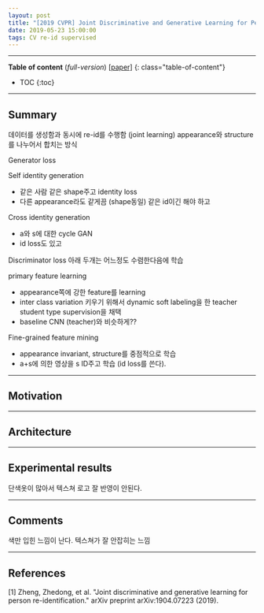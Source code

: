 ```yaml
---
layout: post
title: "[2019 CVPR] Joint Discriminative and Generative Learning for Person Re-identification (Incomplete)"
date: 2019-05-23 15:00:00
tags: CV re-id supervised
---
```


<!--more-->

---

**Table of content** (*full-version*)
[[paper]](https://arxiv.org/pdf/1904.07223.pdf) 
{: class="table-of-content"}
* TOC
{:toc}

---

## Summary

데이터를 생성함과 동시에 re-id를 수행함 (joint learning)
appearance와 structure를 나누어서 합치는 방식

Generator loss

Self identity generation
- 같은 사람 같은 shape주고 identity loss
- 다른 appearance라도 같게끔 (shape동일) 같은 id이긴 해야 하고

Cross identity generation
- a와 s에 대한 cycle GAN
- id loss도 있고

Discriminator loss
아래 두개는 어느정도 수렴한다음에 학습

primary feature learning
- appearance쪽에 강한 feature를 learning
- inter class variation 키우기 위해서 dynamic soft labeling을 한 teacher student type supervision을 채택 
- baseline CNN (teacher)와 비슷하게??

Fine-grained feature mining
- appearance invariant, structure를 중점적으로 학습
- a+s에 의한 영상을 s ID주고 학습 (id loss를 쓴다).


---


## Motivation


---

## Architecture

---

## Experimental results

단색옷이 많아서 텍스쳐 로고 잘 반영이 안된다.

---

## Comments

색만 입힌 느낌이 난다. 텍스쳐가 잘 안잡히는 느낌

---

## References

[1] Zheng, Zhedong, et al. "Joint discriminative and generative learning for person re-identification." arXiv preprint arXiv:1904.07223 (2019).
